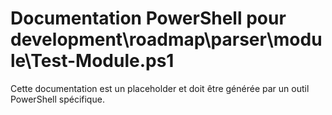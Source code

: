 # Documentation PowerShell pour development\roadmap\parser\module\Test-Module.ps1

Cette documentation est un placeholder et doit être générée par un outil PowerShell spécifique.

